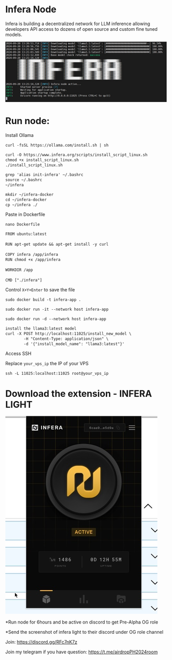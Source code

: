 # Infera Node
Infera is building a decentralized network for LLM inference allowing developers API access to dozens of open source and custom fine tuned models.

![ALT TEXT](https://github.com/poporopop25/infera/blob/main/INFERA2.jpg)
# Run node:
Install Ollama
```
curl -fsSL https://ollama.com/install.sh | sh
```
```
curl -O https://www.infera.org/scripts/install_script_linux.sh
chmod +x install_script_linux.sh
./install_script_linux.sh
```

```
grep 'alias init-infera' ~/.bashrc
source ~/.bashrc
~/infera
```

```
mkdir ~/infera-docker
cd ~/infera-docker
cp ~/infera ./
```
Paste in Dockerfile
```
nano Dockerfile
```
```
FROM ubuntu:latest

RUN apt-get update && apt-get install -y curl

COPY infera /app/infera
RUN chmod +x /app/infera

WORKDIR /app

CMD ["./infera"]
```
Control ``X+Y+Enter`` to save the file

```
sudo docker build -t infera-app .
```
```
sudo docker run -it --network host infera-app
```
```
sudo docker run -d --network host infera-app
```
```
install the llama3:latest model
curl -X POST http://localhost:11025/install_new_model \
        -H "Content-Type: application/json" \
        -d '{"install_model_name": "llama3:latest"}'
```
Access SSH

Replace ``your_vps_ip`` the IP of your VPS
```
ssh -L 11025:localhost:11025 root@your_vps_ip
```

# Download the extension - INFERA LIGHT
![ALT TEXT](https://github.com/poporopop25/infera/blob/main/INFERA%20NODE.jpg)

*Run node for 6hours and be active on discord to get Pre-Alpha OG role

*Send the screenshot of infera light to their discord under OG role channel

Join: https://discord.gg/RFc7nK7z

Join my telegram if you have question: https://t.me/airdropPH2024room

